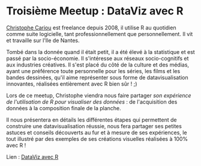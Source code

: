 # Troisième Meetup : DataViz avec R

[Christophe Cariou](http://chcariou.fr/) est freelance depuis 2008, il utilise R au quotidien comme suite logicielle, tant professionnellement que personnellement. Il vit et travaille sur l'Ile de Nantes.

Tombé dans la donnée quand il était petit, il a été élevé à la statistique et est passé par la socio-économie. Il s'intéresse aux réseaux socio-cognitifs et aux industries créatives. Il s'est placé du côté de la culture et des médias, ayant une préférence toute personnelle pour les séries, les films et les bandes dessinées, qu'il aime représenter sous forme de datavisualisation innovantes, réalisées entièrement avec R bien sûr ! ;)


Lors de ce meetup, Christophe viendra nous faire partager *son expérience de l'utilisation de R pour visualiser des données* : de l'acquisition des données à la composition finale de la planche. 

Il nous présentera en détails les différentes étapes qui permettent de construire une datavisualisation réussie, nous fera partager ses petites astuces et conseils découverts au fur et à mesure de ses expériences, le tout illustré par des exemples de ses créations visuelles réalisées à 100% avec R !


Lien : [DataViz avec R](https://www.meetup.com/fr-FR/Meetup-R-Nantes/events/234755618/)

